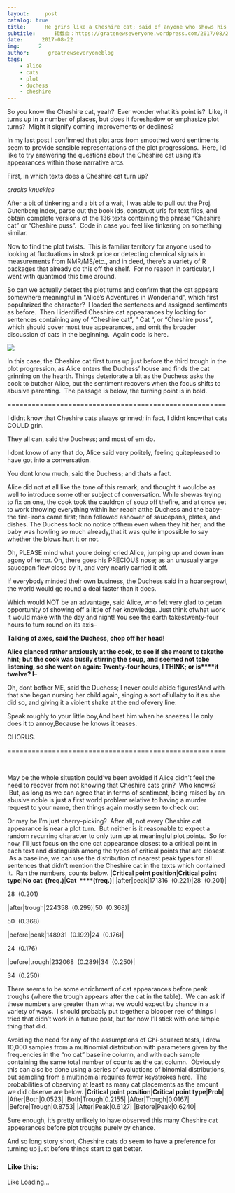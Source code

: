 ```yaml
---
layout:     post
catalog: true
title:      He grins like a Cheshire cat; said of anyone who shows his teeth and gums in laughing
subtitle:      转载自：https://gratenewseveryone.wordpress.com/2017/08/22/he-grins-like-a-cheshire-cat-said-of-any-one-who-shows-his-teeth-and-gums-in-laughing/
date:      2017-08-22
img:      2
author:      greatnewseveryoneblog
tags:
    - alice
    - cats
    - plot
    - duchess
    - cheshire
---
```


So you know the Cheshire cat, yeah?  Ever wonder what it’s point is?  Like, it turns up in a number of places, but does it foreshadow or emphasize plot turns?  Might it signify coming improvements or declines?

In my last post I confirmed that plot arcs from smoothed word sentiments seem to provide sensible representations of the plot progressions.  Here, I’d like to try answering the questions about the Cheshire cat using it’s appearances within those narrative arcs.

First, in which texts does a Cheshire cat turn up?

*cracks knuckles*

After a bit of tinkering and a bit of a wait, I was able to pull out the Proj. Gutenberg index, parse out the book ids, construct urls for text files, and obtain complete versions of the 136 texts containing the phrase “Cheshire cat” or “Cheshire puss”.  Code in case you feel like tinkering on something similar. 

Now to find the plot twists.  This is familiar territory for anyone used to looking at fluctuations in stock price or detecting chemical signals in measurements from NMR/MS/etc., and in deed, there’s a variety of R packages that already do this off the shelf.  For no reason in particular, I went with quantmod this time around.

So can we actually detect the plot turns and confirm that the cat appears somewhere meaningful in “Alice’s Adventures in Wonderland”, which first popularized the character?  I loaded the sentences and assigned sentiments as before.  Then I identified Cheshire cat appearances by looking for sentences containing any of “Cheshire cat”, ” Cat “, or “Cheshire puss”, which should cover most true appearances, and omit the broader discussion of cats in the beginning.  Again code is here. 

![](https://gratenewseveryone.files.wordpress.com/2017/08/alicesadventures7.png?w=840)


In this case, the Cheshire cat first turns up just before the third trough in the plot progression, as Alice enters the Duchess’ house and finds the cat grinning on the hearth. Things deteriorate a bit as the Duchess asks the cook to butcher Alice, but the sentiment recovers when the focus shifts to abusive parenting.  The passage is below, the turning point is in bold.

======================================================

I didnt know that Cheshire cats always grinned; in fact, I didnt knowthat cats COULD grin.

They all can, said the Duchess; and most of em do.

I dont know of any that do, Alice said very politely, feeling quitepleased to have got into a conversation.

You dont know much, said the Duchess; and thats a fact.

Alice did not at all like the tone of this remark, and thought it wouldbe as well to introduce some other subject of conversation. While shewas trying to fix on one, the cook took the cauldron of soup off thefire, and at once set to work throwing everything within her reach atthe Duchess and the baby–the fire-irons came first; then followed ashower of saucepans, plates, and dishes. The Duchess took no notice ofthem even when they hit her; and the baby was howling so much already,that it was quite impossible to say whether the blows hurt it or not.

Oh, PLEASE mind what youre doing! cried Alice, jumping up and down inan agony of terror. Oh, there goes his PRECIOUS nose; as an unusuallylarge saucepan flew close by it, and very nearly carried it off.

If everybody minded their own business, the Duchess said in a hoarsegrowl, the world would go round a deal faster than it does.

Which would NOT be an advantage, said Alice, who felt very glad to getan opportunity of showing off a little of her knowledge. Just think ofwhat work it would make with the day and night! You see the earth takestwenty-four hours to turn round on its axis–

**Talking of axes, said the Duchess, chop off her head!**

**Alice glanced rather anxiously at the cook, to see if she meant to take****the hint; but the cook was busily stirring the soup, and seemed not to****be listening, so she went on again: Twenty-four hours, I THINK; or is****it twelve? I–**

Oh, dont bother ME, said the Duchess; I never could abide figures!And with that she began nursing her child again, singing a sort oflullaby to it as she did so, and giving it a violent shake at the end ofevery line:

Speak roughly to your little boy,And beat him when he sneezes:He only does it to annoy,Because he knows it teases.

CHORUS.

======================================================

 

May be the whole situation could’ve been avoided if Alice didn’t feel the need to recover from not knowing that Cheshire cats grin?  Who knows?  But, as long as we can agree that in terms of sentiment, being raised by an abusive noble is just a first world problem relative to having a murder request to your name, then things again mostly seem to check out.

Or may be I’m just cherry-picking?  After all, not every Cheshire cat appearance is near a plot turn.  But neither is it reasonable to expect a random recurring character to only turn up at meaningful plot points.  So for now, I’ll just focus on the one cat appearance closest to a critical point in each text and distinguish among the types of critical points that are closest.  As a baseline, we can use the distribution of nearest peak types for all sentences that didn’t mention the Cheshire cat in the texts which contained it.  Ran the numbers, counts below.
|**Critical point position**|**Critical point type**|**No cat  (freq.)**|**Cat  ****(freq.)**|
|after|peak|171316  (0.221)|28  (0.201)|

28  (0.201)

|after|trough|224358  (0.299)|50  (0.368)|

50  (0.368)

|before|peak|148931  (0.192)|24  (0.176)|

24  (0.176)

|before|trough|232068  (0.289)|34  (0.250)|

34  (0.250)


There seems to be some enrichment of cat appearances before peak troughs (where the trough appears after the cat in the table).  We can ask if these numbers are greater than what we would expect by chance in a variety of ways.  I should probably put together a blooper reel of things I tried that didn’t work in a future post, but for now I’ll stick with one simple thing that did.

Avoiding the need for any of the assumptions of Chi-squared tests, I drew 10,000 samples from a multinomial distribution with parameters given by the frequencies in the “no cat” baseline column, and with each sample containing the same total number of counts as the cat column.  Obviously this can also be done using a series of evaluations of binomial distributions, but sampling from a multinomial requires fewer keystrokes here.  The probabilities of observing at least as many cat placements as the amount we did observe are below.
|**Critical point position**|**Critical point type**|**Prob**|
|After|Both|0.0523|
|Both|Trough|0.2155|
|After|Trough|0.0167|
|Before|Trough|0.8753|
|After|Peak|0.6127|
|Before|Peak|0.6240|

Sure enough, it’s pretty unlikely to have observed this many Cheshire cat appearances before plot troughs purely by chance.

And so long story short, Cheshire cats do seem to have a preference for turning up just before things start to get better.





### Like this:

Like Loading...
